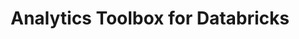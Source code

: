 ---
title: Analytics Toolbox for Databricks
description: "Unlock Spatial Analytics in Databricks"
icon: "/img/icons/databricks-analytics-toolbox.png"
repoUrl: https://github.com/CartoDB/analytics-toolbox-core

url: analytics-toolbox-databricks
indexPage: "overview/getting-started.md"

cascade:
  basePath: analytics-toolbox-databricks
  menu:
    - title: "Overview"
      folder:
        - title: "Getting started"
        - title: "Installation"
    - title: "Guides"
      folder:
        - title: "Working with geospatial data"
    - title: "SQL Reference"
      folder:
        - title: "Overview"
        - title: "accessors"
        - title: "constructors"
        - title: "formatters"
        - title: "measurements"
        - title: "parsers"
        - title: "predicates"
        - title: "transformations"
    - title: "Release notes"
---